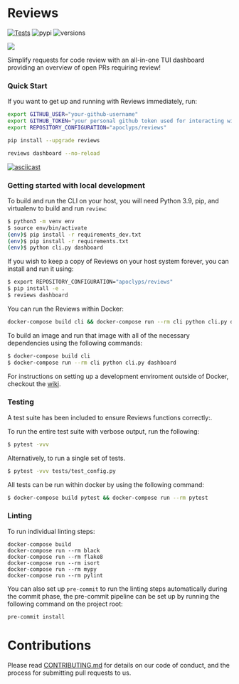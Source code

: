 # Reviews

[![Tests](https://github.com/apoclyps/reviews/actions/workflows/test.yml/badge.svg)](https://github.com/apoclyps/reviews/actions/workflows/test.yml)
![pypi](https://img.shields.io/pypi/v/reviews.svg)
![versions](https://img.shields.io/pypi/pyversions/reviews.svg)

![](https://banners.beyondco.de/Reviews.png?theme=light&packageManager=pip+install&packageName=reviews&pattern=plus&style=style_1&description=Monitor+requests+for+Code+Reviews&md=1&showWatermark=0&fontSize=225px&images=link&widths=250)

Simplify requests for code review with an all-in-one TUI dashboard providing an overview of open PRs requiring review!

### Quick Start

If you want to get up and running with Reviews immediately, run:

```bash
export GITHUB_USER="your-github-username"
export GITHUB_TOKEN="your personal github token used for interacting with the API"
export REPOSITORY_CONFIGURATION="apoclyps/reviews"

pip install --upgrade reviews

reviews dashboard --no-reload
```

[![asciicast](https://asciinema.org/a/LEs7tltVE3guhsLEEFGc5FDiD.svg)](https://asciinema.org/a/LEs7tltVE3guhsLEEFGc5FDiD)

### Getting started with local development

To build and run the CLI on your host, you will need Python 3.9, pip, and virtualenv to build and run `review`:

```bash
$ python3 -m venv env
$ source env/bin/activate
(env)$ pip install -r requirements_dev.txt
(env)$ pip install -r requirements.txt
(env)$ python cli.py dashboard
```

If you wish to keep a copy of Reviews on your host system forever, you can install and run it using:

```bash
$ export REPOSITORY_CONFIGURATION="apoclyps/reviews"
$ pip install -e .
$ reviews dashboard
```

You can run the Reviews within Docker:

```bash
docker-compose build cli && docker-compose run --rm cli python cli.py dashboard
```

To build an image and run that image with all of the necessary dependencies using the following commands:

```bash
$ docker-compose build cli
$ docker-compose run --rm cli python cli.py dashboard
```

For instructions on setting up a development enviroment outside of Docker, checkout the [wiki](https://github.com/apoclyps/reviews/wiki/Development-Enviromnent).

### Testing

A test suite has been included to ensure Reviews functions correctly:.

To run the entire test suite with verbose output, run the following:

```bash
$ pytest -vvv
```

Alternatively, to run a single set of tests.

```bash
$ pytest -vvv tests/test_config.py
```

All tests can be run within docker by using the following command:

```bash
$ docker-compose build pytest && docker-compose run --rm pytest
```

### Linting

To run individual linting steps:

```
docker-compose build
docker-compose run --rm black
docker-compose run --rm flake8
docker-compose run --rm isort
docker-compose run --rm mypy
docker-compose run --rm pylint
```

You can also set up ``pre-commit`` to run the linting steps automatically during the commit phase,
the pre-commit pipeline can be set up by running the following command on the project root:
```bash
pre-commit install
```

# Contributions

Please read [CONTRIBUTING.md](CONTRIBUTING.md) for details on our code of conduct, and the process for submitting pull requests to us.
